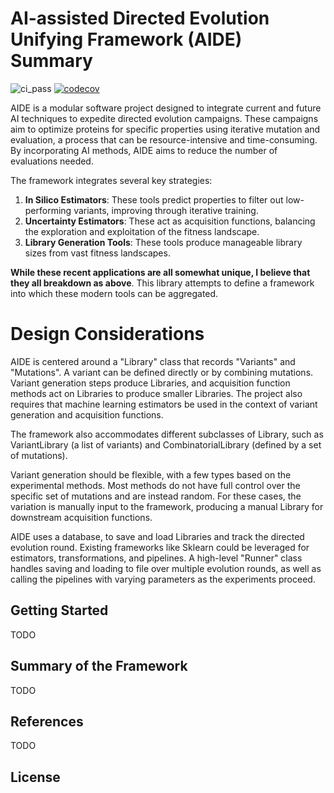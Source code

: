 
# AI-assisted Directed Evolution Unifying Framework (AIDE) Summary
![ci_pass](https://github.com/EvanKomp/aide/actions/workflows/ci.yaml/badge.svg) [![codecov](https://codecov.io/gh/EvanKomp/aide/graph/badge.svg?token=JNCIVORJJ6)](https://codecov.io/gh/EvanKomp/aide)

AIDE is a modular software project designed to integrate current and future AI techniques to expedite directed evolution campaigns. These campaigns aim to optimize proteins for specific properties using iterative mutation and evaluation, a process that can be resource-intensive and time-consuming. By incorporating AI methods, AIDE aims to reduce the number of evaluations needed.

The framework integrates several key strategies:

1. **In Silico Estimators**: These tools predict properties to filter out low-performing variants, improving through iterative training.
2. **Uncertainty Estimators**: These act as acquisition functions, balancing the exploration and exploitation of the fitness landscape.
3. **Library Generation Tools**: These tools produce manageable library sizes from vast fitness landscapes.

__While these recent applications are all somewhat unique, I believe that they all breakdown as above__. This library attempts to define a framework into which these modern tools can be aggregated.


# Design Considerations

AIDE is centered around a "Library" class that records "Variants" and "Mutations". A variant can be defined directly or by combining mutations. Variant generation steps produce Libraries, and acquisition function methods act on Libraries to produce smaller Libraries. The project also requires that machine learning estimators be used in the context of variant generation and acquisition functions.

The framework also accommodates different subclasses of Library, such as VariantLibrary (a list of variants) and CombinatorialLibrary (defined by a set of mutations).

Variant generation should be flexible, with a few types based on the experimental methods. Most methods do not have full control over the specific set of mutations and are instead random. For these cases, the variation is manually input to the framework, producing a manual Library for downstream acquisition functions.

AIDE uses a database, to save and load Libraries and track the directed evolution round. Existing frameworks like Sklearn could be leveraged for estimators, transformations, and pipelines. A high-level "Runner" class handles saving and loading to file over multiple evolution rounds, as well as calling the pipelines with varying parameters as the experiments proceed.

## Getting Started
TODO

## Summary of the Framework
TODO

## References
TODO

## License
